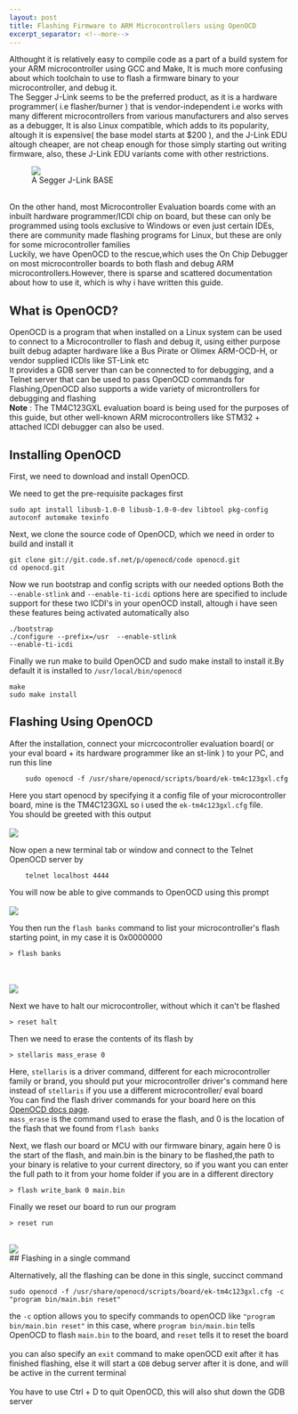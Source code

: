 ```yaml
---
layout: post
title: Flashing Firmware to ARM Microcontrollers using OpenOCD
excerpt_separator: <!--more-->
---
```



Althought it is relatively easy to compile code as a part of a build system for your ARM microcontroller using GCC and Make,
It is much more confusing about which toolchain to use to flash a firmware binary to your microcontroller, and debug it.<br>
The Segger J-Link seems to be the preferred product, as it is a hardware programmer( i.e flasher/burner ) that is vendor-independent i.e works with many different microcontrollers from various manufacturers and also serves as a debugger, It is also Linux compatible, which adds to its popularity, altough it is expensive( the base model starts at $200 ), and the J-Link EDU altough cheaper, are not cheap enough for those simply starting out writing firmware, also, these J-Link EDU variants come with other restrictions.
<!--more-->

<figure>
    <img src="https://canusb-shop.com/image/cache/data/canshop_images/Segger-JLINK-BASE-500x500.jpg">
    <figcaption>A Segger J-Link BASE </figcaption>
</figure>
<br>
On the other hand, most Microcontroller Evaluation boards come with an inbuilt hardware programmer/ICDI chip on board, but these can only be programmed using tools exclusive to Windows or even just certain IDEs, there are community made flashing programs for Linux, but these are only for some microcontroller families<br>
 Luckily, we have OpenOCD to the rescue,which uses the On Chip Debugger on most microcontroller boards to both flash and debug ARM microcontrollers.However, there is sparse and scattered documentation about how to use it, which is why i have written this guide.<br>

## What is OpenOCD?

 OpenOCD is a program that when installed on a Linux system can be used to connect to a Microcontroller to flash and debug it, using either purpose built debug adapter hardware like a Bus Pirate or Olimex ARM-OCD-H, or vendor supplied ICDIs like ST-Link etc
 <br> 
 It provides a GDB server than can be connected to for debugging, and a Telnet server that can be used to pass OpenOCD commands for Flashing,OpenOCD also supports a wide variety of microntrollers for debugging and flashing
 <br>
**Note** : The TM4C123GXL evaluation board is being used for the purposes of this guide, but other well-known ARM microcontrollers like STM32 + attached ICDI debugger can also be used.<br>
## Installing OpenOCD
First, we need to download and install OpenOCD.

We need to get the pre-requisite packages first
```shell
sudo apt install libusb-1.0-0 libusb-1.0-0-dev libtool pkg-config autoconf automake texinfo
```
Next, we clone the source code of OpenOCD, which we need in order to build and install it
```shell
git clone git://git.code.sf.net/p/openocd/code openocd.git
cd openocd.git
```
Now we run bootstrap and config scripts with our needed options
Both the `--enable-stlink` and `--enable-ti-icdi` options here are specified to include support for these two ICDI's in your openOCD install, altough i have seen these features being activated automatically also
```shell
./bootstrap
./configure --prefix=/usr  --enable-stlink 
--enable-ti-icdi
```
Finally we run make to build OpenOCD and sudo make install to install it.By default it is installed to  `/usr/local/bin/openocd`
```shell
make
sudo make install
```
## Flashing Using OpenOCD

After the installation, connect your micrcocontroller evaluation board( or your eval board + its hardware programmer like an st-link ) to your PC, and run this line
```
    sudo openocd -f /usr/share/openocd/scripts/board/ek-tm4c123gxl.cfg
```
Here you start openocd by specifying it a config file of your microcontroller board, mine is the TM4C123GXL so i used the `ek-tm4c123gxl.cfg` file.
<br>
You should be greeted with this output
<br>
<br>
<img style="text-align:left;" src="/public/assets/images/OpenOCDmain.png">

Now open a new terminal tab or window
and connect to the Telnet OpenOCD server by 
```
    telnet localhost 4444
```
You will now be able to give commands to OpenOCD using this prompt
<br>
<br>
<img style="text-align:left;"  src="/public/assets/images/OpenOCD-Telnet.png">

You then run the `flash banks` command to list your microcontroller's flash starting point, in my case it is 0x0000000
```
> flash banks
```
<br>
<br>
<img style="text-align:left;"  src="/public/assets/images/FlashBanks.png">

Next we have to halt our microcontroller, without which it can't be flashed
```
> reset halt
```
Then we need to erase the contents of its flash by 
```
> stellaris mass_erase 0
```
Here, `stellaris` is a driver command, different for each microcontroller family or brand, you should put your microcontroller driver's command here instead of `stellaris` if you use a different microcontroller/ eval board <br>
You can find the flash driver commands for your board here on this <a href="http://openocd.org/doc/html/Flash-Commands.html"> OpenOCD docs page</a>. 
<br>
`mass_erase` is the command used to erase the flash, and 0 is the location of the flash that we found from `flash banks`


Next, we flash our board or MCU with our firmware binary, again here 0 is the start of the flash, and main.bin is the binary to be flashed,the path to your binary is relative to your current directory, so if you want you can enter the full path to it from your home folder if you are in a different directory
```
> flash write_bank 0 main.bin
```

Finally we reset our board to run our program
```
> reset run
```
<br>
<img style="text-align:left;"  src="/public/assets/images/flash-complete.png">
<br>
## Flashing in a single command

Alternatively, all the flashing can be done in this single, succinct command

```
sudo openocd -f /usr/share/openocd/scripts/board/ek-tm4c123gxl.cfg -c "program bin/main.bin reset" 
```

the `-c` option allows you to specify commands to openOCD like `"program bin/main.bin reset"` in this case, where `program bin/main.bin` tells OpenOCD to flash `main.bin` to the board, and `reset` tells it to reset the board
<br>
<br>
you can also specify an `exit` command to make openOCD exit after it has finished flashing, else it will start a `GDB` debug server after it is done, and will be active in the current terminal
<br>
<br>
You have to use Ctrl + D to quit OpenOCD, this will also shut down the GDB server

